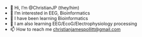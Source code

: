 - 👋 Hi, I’m @ChristianJP (they/him)
- 👀 I’m interested in EEG, Bioinformatics
- 🌱 I have been learning Bioinformatics
- 💞️ I am also learning EEG/EcoG/Electrophysiology processing
- 📫 How to reach me christianjamespollitt@gmail.com

<!---
ChristianJP/ChristianJP is a ✨ special ✨ repository because its `README.md` (this file) appears on your GitHub profile.
You can click the Preview link to take a look at your changes.
--->
